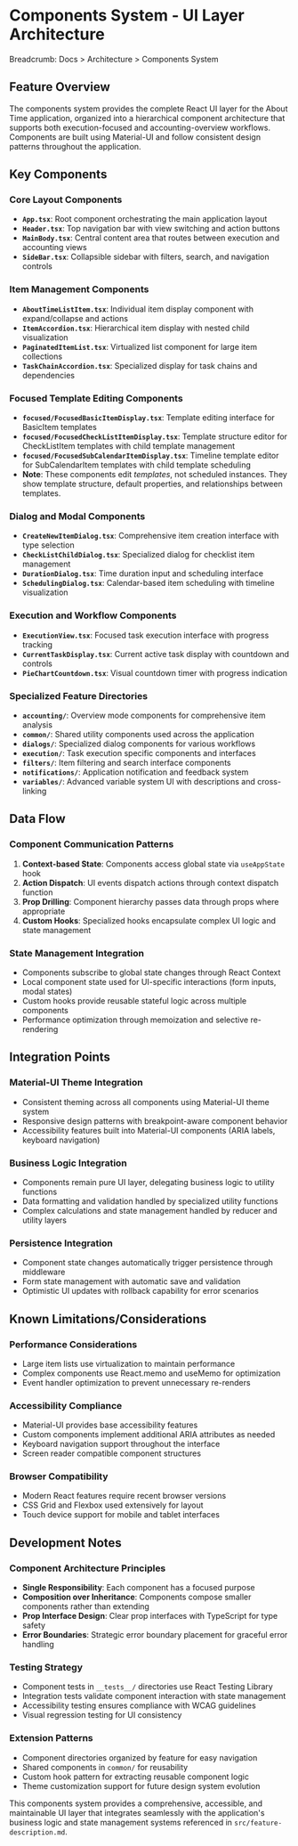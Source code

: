 # Components System - UI Layer Architecture

Breadcrumb: Docs > Architecture > Components System

## Feature Overview
The components system provides the complete React UI layer for the About Time application, organized into a hierarchical component architecture that supports both execution-focused and accounting-overview workflows. Components are built using Material-UI and follow consistent design patterns throughout the application.

## Key Components

### Core Layout Components
- **`App.tsx`**: Root component orchestrating the main application layout
- **`Header.tsx`**: Top navigation bar with view switching and action buttons  
- **`MainBody.tsx`**: Central content area that routes between execution and accounting views
- **`SideBar.tsx`**: Collapsible sidebar with filters, search, and navigation controls

### Item Management Components
- **`AboutTimeListItem.tsx`**: Individual item display component with expand/collapse and actions
- **`ItemAccordion.tsx`**: Hierarchical item display with nested child visualization
- **`PaginatedItemList.tsx`**: Virtualized list component for large item collections
- **`TaskChainAccordion.tsx`**: Specialized display for task chains and dependencies

### Focused Template Editing Components
- **`focused/FocusedBasicItemDisplay.tsx`**: Template editing interface for BasicItem templates
- **`focused/FocusedCheckListItemDisplay.tsx`**: Template structure editor for CheckListItem templates with child template management
- **`focused/FocusedSubCalendarItemDisplay.tsx`**: Timeline template editor for SubCalendarItem templates with child template scheduling
- **Note**: These components edit *templates*, not scheduled instances. They show template structure, default properties, and relationships between templates.

### Dialog and Modal Components
- **`CreateNewItemDialog.tsx`**: Comprehensive item creation interface with type selection
- **`CheckListChildDialog.tsx`**: Specialized dialog for checklist item management
- **`DurationDialog.tsx`**: Time duration input and scheduling interface
- **`SchedulingDialog.tsx`**: Calendar-based item scheduling with timeline visualization

### Execution and Workflow Components
- **`ExecutionView.tsx`**: Focused task execution interface with progress tracking
- **`CurrentTaskDisplay.tsx`**: Current active task display with countdown and controls
- **`PieChartCountdown.tsx`**: Visual countdown timer with progress indication

### Specialized Feature Directories
- **`accounting/`**: Overview mode components for comprehensive item analysis
- **`common/`**: Shared utility components used across the application
- **`dialogs/`**: Specialized dialog components for various workflows
- **`execution/`**: Task execution specific components and interfaces
- **`filters/`**: Item filtering and search interface components
- **`notifications/`**: Application notification and feedback system
- **`variables/`**: Advanced variable system UI with descriptions and cross-linking

## Data Flow

### Component Communication Patterns
1. **Context-based State**: Components access global state via `useAppState` hook
2. **Action Dispatch**: UI events dispatch actions through context dispatch function
3. **Prop Drilling**: Component hierarchy passes data through props where appropriate
4. **Custom Hooks**: Specialized hooks encapsulate complex UI logic and state management

### State Management Integration
- Components subscribe to global state changes through React Context
- Local component state used for UI-specific interactions (form inputs, modal states)
- Custom hooks provide reusable stateful logic across multiple components
- Performance optimization through memoization and selective re-rendering

## Integration Points

### Material-UI Theme Integration
- Consistent theming across all components using Material-UI theme system
- Responsive design patterns with breakpoint-aware component behavior
- Accessibility features built into Material-UI components (ARIA labels, keyboard navigation)

### Business Logic Integration
- Components remain pure UI layer, delegating business logic to utility functions
- Data formatting and validation handled by specialized utility functions
- Complex calculations and state management handled by reducer and utility layers

### Persistence Integration
- Component state changes automatically trigger persistence through middleware
- Form state management with automatic save and validation
- Optimistic UI updates with rollback capability for error scenarios

## Known Limitations/Considerations

### Performance Considerations
- Large item lists use virtualization to maintain performance
- Complex components use React.memo and useMemo for optimization
- Event handler optimization to prevent unnecessary re-renders

### Accessibility Compliance
- Material-UI provides base accessibility features
- Custom components implement additional ARIA attributes as needed
- Keyboard navigation support throughout the interface
- Screen reader compatible component structures

### Browser Compatibility
- Modern React features require recent browser versions
- CSS Grid and Flexbox used extensively for layout
- Touch device support for mobile and tablet interfaces

## Development Notes

### Component Architecture Principles
- **Single Responsibility**: Each component has a focused purpose
- **Composition over Inheritance**: Components compose smaller components rather than extending
- **Prop Interface Design**: Clear prop interfaces with TypeScript for type safety
- **Error Boundaries**: Strategic error boundary placement for graceful error handling

### Testing Strategy
- Component tests in `__tests__/` directories use React Testing Library
- Integration tests validate component interaction with state management
- Accessibility testing ensures compliance with WCAG guidelines
- Visual regression testing for UI consistency

### Extension Patterns
- Component directories organized by feature for easy navigation
- Shared components in `common/` for reusability
- Custom hook pattern for extracting reusable component logic
- Theme customization support for future design system evolution

This components system provides a comprehensive, accessible, and maintainable UI layer that integrates seamlessly with the application's business logic and state management systems referenced in `src/feature-description.md`.
